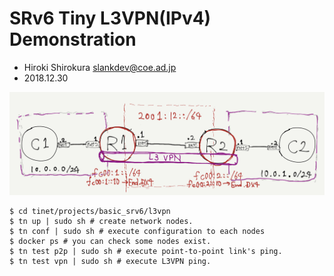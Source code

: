 
# SRv6 Tiny L3VPN(IPv4) Demonstration
- Hiroki Shirokura <slankdev@coe.ad.jp>
- 2018.12.30

![img](./topo.jpeg)

```
$ cd tinet/projects/basic_srv6/l3vpn
$ tn up | sudo sh # create network nodes.
$ tn conf | sudo sh # execute configuration to each nodes
$ docker ps # you can check some nodes exist.
$ tn test p2p | sudo sh # execute point-to-point link's ping.
$ tn test vpn | sudo sh # execute L3VPN ping.
```
